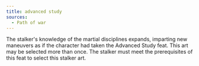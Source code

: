 ```yaml
---
title: advanced study
sources:
  - Path of war
---
```


The stalker's knowledge of the martial disciplines expands, imparting new maneuvers as if the character had taken the Advanced Study feat. This art may be selected more than once. The stalker must meet the prerequisites of this feat to select this stalker art.
